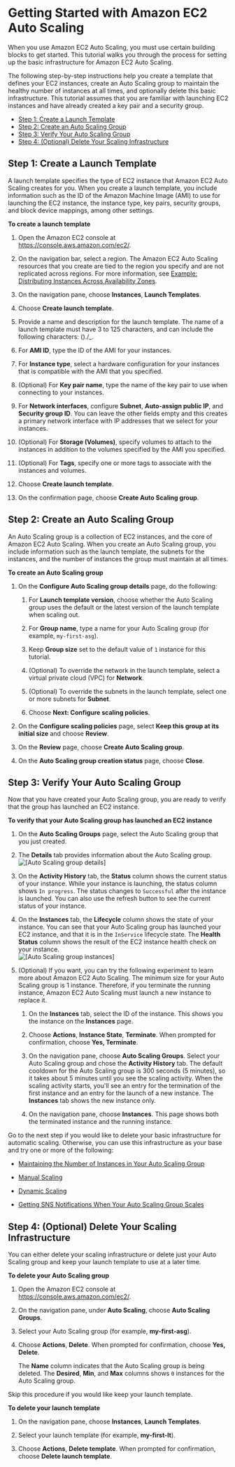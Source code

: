 # Getting Started with Amazon EC2 Auto Scaling<a name="GettingStartedTutorial"></a>

When you use Amazon EC2 Auto Scaling, you must use certain building blocks to get started\. This tutorial walks you through the process for setting up the basic infrastructure for Amazon EC2 Auto Scaling\.

The following step\-by\-step instructions help you create a template that defines your EC2 instances, create an Auto Scaling group to maintain the healthy number of instances at all times, and optionally delete this basic infrastructure\. This tutorial assumes that you are familiar with launching EC2 instances and have already created a key pair and a security group\.


+ [Step 1: Create a Launch Template](#gs-create-lt)
+ [Step 2: Create an Auto Scaling Group](#gs-create-asg)
+ [Step 3: Verify Your Auto Scaling Group](#gs-verify-asg)
+ [Step 4: \(Optional\) Delete Your Scaling Infrastructure](#gs-delete-asg)

## Step 1: Create a Launch Template<a name="gs-create-lt"></a>

A launch template specifies the type of EC2 instance that Amazon EC2 Auto Scaling creates for you\. When you create a launch template, you include information such as the ID of the Amazon Machine Image \(AMI\) to use for launching the EC2 instance, the instance type, key pairs, security groups, and block device mappings, among other settings\.

**To create a launch template**

1. Open the Amazon EC2 console at [https://console\.aws\.amazon\.com/ec2/](https://console.aws.amazon.com/ec2/)\.

1. On the navigation bar, select a region\. The Amazon EC2 Auto Scaling resources that you create are tied to the region you specify and are not replicated across regions\. For more information, see [Example: Distributing Instances Across Availability Zones](auto-scaling-benefits.md#arch-AutoScalingMultiAZ)\.

1. On the navigation pane, choose **Instances**, **Launch Templates**\.

1. Choose **Create launch template**\.

1. Provide a name and description for the launch template\. The name of a launch template must have 3 to 125 characters, and can include the following characters: \(\)\./\_\.

1. For **AMI ID**, type the ID of the AMI for your instances\.

1. For **Instance type**, select a hardware configuration for your instances that is compatible with the AMI that you specified\.

1. \(Optional\) For **Key pair name**, type the name of the key pair to use when connecting to your instances\.

1. For **Network interfaces**, configure **Subnet**, **Auto\-assign public IP**, and **Security group ID**\. You can leave the other fields empty and this creates a primary network interface with IP addresses that we select for your instances\.

1. \(Optional\) For **Storage \(Volumes\)**, specify volumes to attach to the instances in addition to the volumes specified by the AMI you specified\.

1. \(Optional\) For **Tags**, specify one or more tags to associate with the instances and volumes\.

1. Choose **Create launch template**\.

1. On the confirmation page, choose **Create Auto Scaling group**\.

## Step 2: Create an Auto Scaling Group<a name="gs-create-asg"></a>

An Auto Scaling group is a collection of EC2 instances, and the core of Amazon EC2 Auto Scaling\. When you create an Auto Scaling group, you include information such as the launch template, the subnets for the instances, and the number of instances the group must maintain at all times\.

**To create an Auto Scaling group**

1. On the **Configure Auto Scaling group details** page, do the following:

   1. For **Launch template version**, choose whether the Auto Scaling group uses the default or the latest version of the launch template when scaling out\.

   1. For **Group name**, type a name for your Auto Scaling group \(for example, `my-first-asg`\)\.

   1. Keep **Group size** set to the default value of `1` instance for this tutorial\.

   1. \(Optional\) To override the network in the launch template, select a virtual private cloud \(VPC\) for **Network**\.

   1. \(Optional\) To override the subnets in the launch template, select one or more subnets for **Subnet**\. 

   1. Choose **Next: Configure scaling policies**\.

1. On the **Configure scaling policies** page, select **Keep this group at its initial size** and choose **Review**\.

1. On the **Review** page, choose **Create Auto Scaling group**\.

1. On the **Auto Scaling group creation status** page, choose **Close**\.

## Step 3: Verify Your Auto Scaling Group<a name="gs-verify-asg"></a>

Now that you have created your Auto Scaling group, you are ready to verify that the group has launched an EC2 instance\.

**To verify that your Auto Scaling group has launched an EC2 instance**

1. On the **Auto Scaling Groups** page, select the Auto Scaling group that you just created\.

1. The **Details** tab provides information about the Auto Scaling group\.  
![\[Auto Scaling group details\]](http://docs.aws.amazon.com/autoscaling/ec2/userguide/images/as-gs-group-details.png)

1. On the **Activity History** tab, the **Status** column shows the current status of your instance\. While your instance is launching, the status column shows `In progress`\. The status changes to `Successful` after the instance is launched\. You can also use the refresh button to see the current status of your instance\.

1. On the **Instances** tab, the **Lifecycle** column shows the state of your instance\. You can see that your Auto Scaling group has launched your EC2 instance, and that it is in the `InService` lifecycle state\. The **Health Status** column shows the result of the EC2 instance health check on your instance\.  
![\[Auto Scaling group instances\]](http://docs.aws.amazon.com/autoscaling/ec2/userguide/images/as-gs-group-instances.png)

1. \(Optional\) If you want, you can try the following experiment to learn more about Amazon EC2 Auto Scaling\. The minimum size for your Auto Scaling group is 1 instance\. Therefore, if you terminate the running instance, Amazon EC2 Auto Scaling must launch a new instance to replace it\.

   1. On the **Instances** tab, select the ID of the instance\. This shows you the instance on the **Instances** page\.

   1. Choose **Actions**, **Instance State**, **Terminate**\. When prompted for confirmation, choose **Yes, Terminate**\.

   1. On the navigation pane, choose **Auto Scaling Groups**\. Select your Auto Scaling group and chose the **Activity History** tab\. The default cooldown for the Auto Scaling group is 300 seconds \(5 minutes\), so it takes about 5 minutes until you see the scaling activity\. When the scaling activity starts, you'll see an entry for the termination of the first instance and an entry for the launch of a new instance\. The **Instances** tab shows the new instance only\.

   1. On the navigation pane, choose **Instances**\. This page shows both the terminated instance and the running instance\.

Go to the next step if you would like to delete your basic infrastructure for automatic scaling\. Otherwise, you can use this infrastructure as your base and try one or more of the following:

+ [Maintaining the Number of Instances in Your Auto Scaling Group](as-maintain-instance-levels.md)

+ [Manual Scaling](as-manual-scaling.md)

+ [Dynamic Scaling](as-scale-based-on-demand.md)

+ [Getting SNS Notifications When Your Auto Scaling Group Scales](ASGettingNotifications.md)

## Step 4: \(Optional\) Delete Your Scaling Infrastructure<a name="gs-delete-asg"></a>

You can either delete your scaling infrastructure or delete just your Auto Scaling group and keep your launch template to use at a later time\.

**To delete your Auto Scaling group**

1. Open the Amazon EC2 console at [https://console\.aws\.amazon\.com/ec2/](https://console.aws.amazon.com/ec2/)\.

1. On the navigation pane, under **Auto Scaling**, choose **Auto Scaling Groups**\.

1. Select your Auto Scaling group \(for example, **my\-first\-asg**\)\.

1. Choose **Actions**, **Delete**\. When prompted for confirmation, choose **Yes, Delete**\.

   The **Name** column indicates that the Auto Scaling group is being deleted\. The **Desired**, **Min**, and **Max** columns shows `0` instances for the Auto Scaling group\.

Skip this procedure if you would like keep your launch template\.

**To delete your launch template**

1. On the navigation pane, choose **Instances**, **Launch Templates**\.

1. Select your launch template \(for example, **my\-first\-lt**\)\.

1. Choose **Actions**, **Delete template**\. When prompted for confirmation, choose **Delete launch template**\.